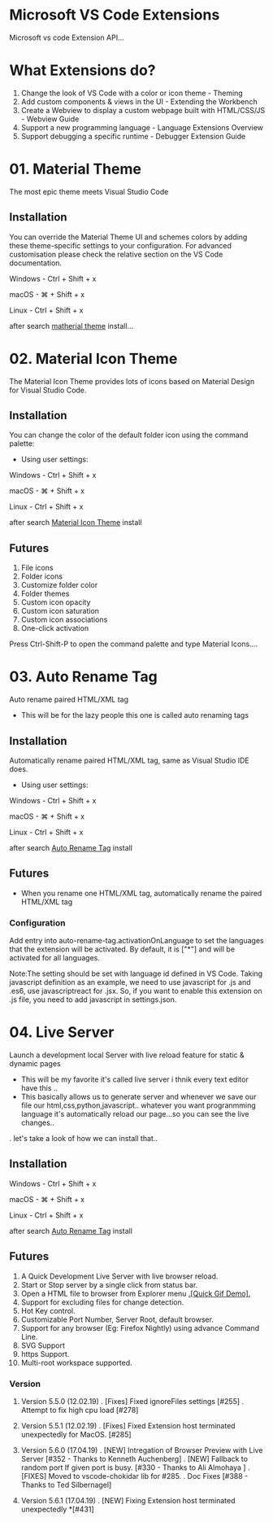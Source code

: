 # Microsoft VS Code Extensions 

Microsoft vs code Extension API...

# What Extensions do?

1. Change the look of VS Code with a color or icon theme - Theming
2. Add custom components & views in the UI - Extending the Workbench
3. Create a Webview to display a custom webpage built with HTML/CSS/JS - Webview Guide
4. Support a new programming language - Language Extensions Overview
5. Support debugging a specific runtime - Debugger Extension Guide

# 01. Material Theme

The most epic theme meets Visual Studio Code

<h2>Installation</h2>

You can override the Material Theme UI and schemes colors by adding these theme-specific settings to your configuration. For advanced customisation please check the relative section on the VS Code documentation.

<p>Windows - Ctrl + Shift + x</p>
<p>macOS - ⌘ + Shift + x</p>
<p>Linux - Ctrl + Shift + x</p>

after search <a href="https://marketplace.visualstudio.com/items?itemName=Equinusocio.vsc-material-theme">matherial theme</a> install...

# 02. Material Icon Theme

The Material Icon Theme provides lots of icons based on Material Design for Visual Studio Code.

<h2>Installation</h2>

You can change the color of the default folder icon using the command palette:
- Using user settings:

<p>Windows - Ctrl + Shift + x</p>
<p>macOS - ⌘ + Shift + x</p>
<p>Linux - Ctrl + Shift + x</p>

after search <a href="https://marketplace.visualstudio.com/items?itemName=PKief.material-icon-theme">Material Icon Theme</a> install

<h2>Futures</h2>

1. File icons
2. Folder icons
3. Customize folder color
4. Folder themes
5. Custom icon opacity
6. Custom icon saturation
7. Custom icon associations
6. One-click activation

Press Ctrl-Shift-P to open the command palette and type Material Icons....

# 03. Auto Rename Tag

Auto rename paired HTML/XML tag

- This will be for the lazy people this one is called auto renaming tags

<h2>Installation</h2>

Automatically rename paired HTML/XML tag, same as Visual Studio IDE does.
- Using user settings:

<p>Windows - Ctrl + Shift + x</p>
<p>macOS - ⌘ + Shift + x</p>
<p>Linux - Ctrl + Shift + x</p>

after search <a href="https://marketplace.visualstudio.com/items?itemName=formulahendry.auto-rename-tag">Auto Rename Tag</a> install

<h2>Futures</h2>

- When you rename one HTML/XML tag, automatically rename the paired HTML/XML tag

<h3>Configuration</h3>

Add entry into auto-rename-tag.activationOnLanguage to set the languages that the extension will be activated. By default, it is ["*"] and will be activated for all languages.

<span>Note:</span>The setting should be set with language id defined in VS Code. Taking javascript definition as an example, we need to use javascript for .js and .es6, use javascriptreact for .jsx. So, if you want to enable this extension on .js file, you need to add javascript in settings.json.

# 04. Live Server

Launch a development local Server with live reload feature for static & dynamic pages

- This will be my favorite it's called live server i thnik every text editor have this ..
- This basically allows us to generate server and whenever we save our file our html,css,python,javascript.. whatever you want progranmming language it's automatically reload our page...so you can see the live changes..

. let's take a look of how we can install that..

<h2>Installation</h2>

<p>Windows - Ctrl + Shift + x</p>
<p>macOS - ⌘ + Shift + x</p>
<p>Linux - Ctrl + Shift + x</p>

after search <a href="https://marketplace.visualstudio.com/items?itemName=ritwickdey.LiveServer">Auto Rename Tag</a> install

<h2>Futures</h2>

01. A Quick Development Live Server with live browser reload.
02. Start or Stop server by a single click from status bar.
03. Open a HTML file to browser from Explorer menu <a href="https://raw.githubusercontent.com/ritwickdey/vscode-live-server/master/images/Screenshot/vscode-live-server-explorer-menu-demo-1.gif">.[Quick Gif Demo].</a>
04. Support for excluding files for change detection.
05. Hot Key control.
06. Customizable Port Number, Server Root, default browser.
07. Support for any browser (Eg: Firefox Nightly) using advance Command Line.
08. SVG Support
09. https Support.
10. Multi-root workspace supported.

<h3>Version</h3>

01. Version 5.5.0 (12.02.19)
. [Fixes] Fixed ignoreFiles settings [#255]
. Attempt to fix high cpu load [#278]

02. Version 5.5.1 (12.02.19)
. [Fixes] Fixed Extension host terminated unexpectedly for MacOS. [#285]

03. Version 5.6.0 (17.04.19)
. [NEW] Intregation of Browser Preview with Live Server [#352 - Thanks to Kenneth Auchenberg]
. [NEW] Fallback to random port If given port is busy. [#330 - Thanks to Ali Almohaya ]
. [FIXES] Moved to vscode-chokidar lib for #285.
. Doc Fixes [#388 - Thanks to Ted Silbernagel]

04. Version 5.6.1 (17.04.19)
. [NEW] Fixing Extension host terminated unexpectedly *[#431]